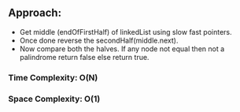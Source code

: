 ## Approach:
* Get middle (endOfFirstHalf) of linkedList using slow fast pointers.
* Once done reverse the secondHalf(middle.next).
* Now compare both the halves. If any node not equal then not a palindrome return false else return true.
​
### Time Complexity: O(N)
### Space Complexity: O(1)
